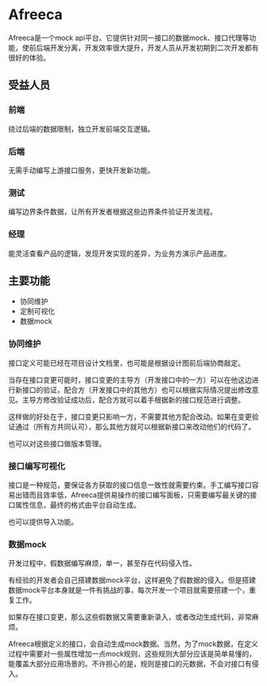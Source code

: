 # Afreeca

Afreeca是一个mock api平台。它提供针对同一接口的数据mock、接口代理等功能，使前后端开发分离，开发效率很大提升，开发人员从开发初期到二次开发都有很好的体验。

## 受益人员
### 前端

绕过后端的数据限制，独立开发前端交互逻辑。

### 后端

无需手动编写上游接口服务，更快开发新功能。

### 测试

编写边界条件数据，让所有开发者根据这些边界条件验证开发流程。

### 经理

能灵活查看产品的逻辑，发现开发实现的差异，为业务方演示产品进度。

## 主要功能
* 协同维护
* 定制可视化
* 数据mock

### 协同维护

 接口定义可能已经在项目设计文档里，也可能是根据设计图前后端协商敲定。

 当存在接口变更可能时，接口变更的主导方（开发接口中的一方）可以在他这边进行新接口的验证，配合方（开发接口中的其他方）也可以根据实际情况提出修改意见。主导方修改验证成功后，配合方就可以着手根据新的接口规范进行调整。

 这样做的好处在于，接口变更只影响一方，不需要其他方配合改动。如果在变更验证通过（所有方共同认可），那么其他方就可以根据新接口来改动他们的代码了。

 也可以对这些接口做版本管理。

### 接口编写可视化

 接口是一种规范，要保证各方获取的接口信息一致性就需要约束。手工编写接口容易出错而且效率低，Afreeca提供易操作的接口编写面板，只需要编写最关键的接口属性信息，最终的格式由平台自动生成。

 也可以提供导入功能。

### 数据mock

 开发过程中，假数据编写麻烦，单一，甚至存在代码侵入性。

 有经验的开发者会自己搭建数据mock平台，这样避免了假数据的侵入。但是搭建数据mock平台本身就是一件有挑战的事，每次开发一个项目就需要搭建一个，重复工作。

 如果存在接口变更，那么这些假数据又需要重新录入，或者改动生成代码，非常麻烦。

 Afreeca根据定义的接口，会自动生成mock数据。当然，为了mock数据，在定义过程中需要对一些属性增加一点mock规则，这些规则大部分应该是简单易懂的，能覆盖大部分应用场景的。不许担心的是，规则是接口的元数据，不会对接口有侵入。


